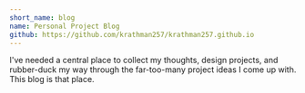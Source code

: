 ```yaml
---
short_name: blog
name: Personal Project Blog
github: https://github.com/krathman257/krathman257.github.io
---
```

I've needed a central place to collect my thoughts, design projects, and rubber-duck my way through the far-too-many project ideas I come up with. This blog is that place.
